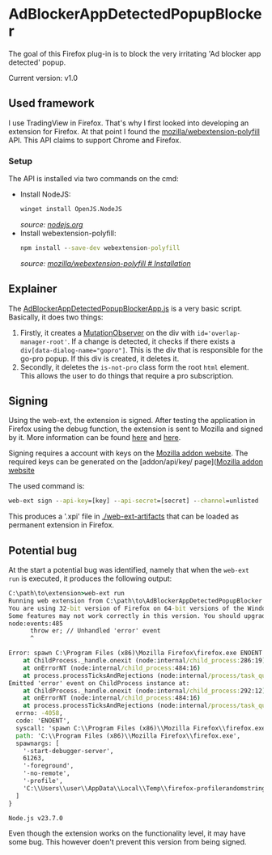 # AdBlockerAppDetectedPopupBlocker

The goal of this Firefox plug-in is to block the very irritating 'Ad blocker app detected' popup.

Current version: v1.0

## Used framework

I use TradingView in Firefox. That's why I first looked into developing an extension for Firefox. At that point I found the [mozilla/webextension-polyfill](https://github.com/mozilla/webextension-polyfill) API. This API claims to support Chrome and Firefox.

### Setup

The API is installed via two commands on the cmd:

- Install NodeJS: 
  ```cmd
  winget install OpenJS.NodeJS
  ```
  *source: [nodejs.org](https://nodejs.org/en/download/package-manager/all)*
- Install webextension-polyfill:
  ```cmd
  npm install --save-dev webextension-polyfill
  ```
  *source: [mozilla/webextension-polyfill # Installation](https://github.com/mozilla/webextension-polyfill/tree/master?tab=readme-ov-file#installation)*

## Explainer

The [AdBlockerAppDetectedPopupBlockerApp.js](./AdBlockerAppDetectedPopupBlockerApp.js) is a very basic script. Basically, it does two things:
1. Firstly, it creates a [MutationObserver](https://developer.mozilla.org/en-US/docs/Web/API/MutationObserver/observe) on the div with `id='overlap-manager-root'`. If a change is detected, it checks if there exists a `div[data-dialog-name="gopro"]`. This is the div that is responsible for the go-pro popup. If this div is created, it deletes it.
2. Secondly, it deletes the `is-not-pro` class form the root `html` element. This allows the user to do things that require a pro subscription.

## Signing

Using the web-ext, the extension is signed. After testing the application in Firefox using the debug function, the extension is sent to Mozilla and signed by it. More information can be found [here](https://extensionworkshop.com/documentation/publish/signing-and-distribution-overview/) and [here](https://extensionworkshop.com/documentation/develop/web-ext-command-reference/#web-ext-sign).

Signing requires a account with keys on the [Mozilla addon website](https://addons.mozilla.org/). The required keys can be generated on the [addon/api/key/ page]([Mozilla addon website](https://addons.mozilla.org/en-US/developers/addon/api/key/)

The used command is:
```cmd
web-ext sign --api-key=[key] --api-secret=[secret] --channel=unlisted
```

This produces a '.xpi' file in [./web-ext-artifacts](./web-ext-artifacts/) that can be loaded as permanent extension in Firefox.

## Potential bug

At the start a potential bug was identified, namely that when the `web-ext run` is executed, it produces the following output:

```cmd
C:\path\to\extension>web-ext run
Running web extension from C:\path\to\AdBlockerAppDetectedPopupBlocker
You are using 32-bit version of Firefox on 64-bit versions of the Windows.
Some features may not work correctly in this version. You should upgrade Firefox to the latest 64-bit version now!
node:events:485
      throw er; // Unhandled 'error' event
      ^

Error: spawn C:\Program Files (x86)\Mozilla Firefox\firefox.exe ENOENT
    at ChildProcess._handle.onexit (node:internal/child_process:286:19)
    at onErrorNT (node:internal/child_process:484:16)
    at process.processTicksAndRejections (node:internal/process/task_queues:90:21)
Emitted 'error' event on ChildProcess instance at:
    at ChildProcess._handle.onexit (node:internal/child_process:292:12)
    at onErrorNT (node:internal/child_process:484:16)
    at process.processTicksAndRejections (node:internal/process/task_queues:90:21) {
  errno: -4058,
  code: 'ENOENT',
  syscall: 'spawn C:\\Program Files (x86)\\Mozilla Firefox\\firefox.exe',
  path: 'C:\\Program Files (x86)\\Mozilla Firefox\\firefox.exe',
  spawnargs: [
    '-start-debugger-server',
    61263,
    '-foreground',
    '-no-remote',
    '-profile',
    'C:\\Users\\user\\AppData\\Local\\Temp\\firefox-profilerandomstring/'
  ]
}

Node.js v23.7.0

```

Even though the extension works on the functionality level, it may have some bug. This however doen't prevent this version from being signed.
